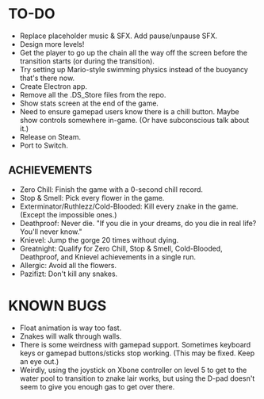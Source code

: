 # TO-DO
* Replace placeholder music & SFX. Add pause/unpause SFX.
* Design more levels!
* Get the player to go up the chain all the way off the screen before the transition starts (or during the transition).
* Try setting up Mario-style swimming physics instead of the buoyancy that's there now.
* Create Electron app.
* Remove all the .DS_Store files from the repo.
* Show stats screen at the end of the game.
* Need to ensure gamepad users know there is a chill button. Maybe show controls somewhere in-game. (Or have subconscious talk about it.)
* Release on Steam.
* Port to Switch.

## ACHIEVEMENTS
* Zero Chill: Finish the game with a 0-second chill record.
* Stop & Smell: Pick every flower in the game.
* Exterminator/Ruthlezz/Cold-Blooded: Kill every znake in the game. (Except the impossible ones.)
* Deathproof: Never die. "If you die in your dreams, do you die in real life? You'll never know."
* Knievel: Jump the gorge 20 times without dying.
* Greatnight: Qualify for Zero Chill, Stop & Smell, Cold-Blooded, Deathproof, and Knievel achievements in a single run.
* Allergic: Avoid all the flowers.
* Pazifizt: Don't kill any snakes.

# KNOWN BUGS
* Float animation is way too fast.
* Znakes will walk through walls.
* There is some weirdness with gamepad support. Sometimes keyboard keys or gamepad buttons/sticks stop working. (This may be fixed. Keep an eye out.)
* Weirdly, using the joystick on Xbone controller on level 5 to get to the water pool to transition to znake lair works, but using the D-pad doesn't seem to give you enough gas to get over there.
